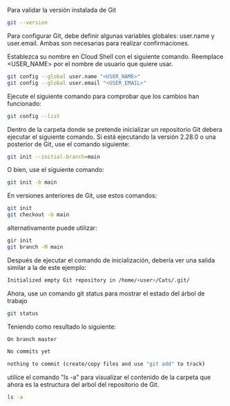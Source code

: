 Para validar la versión instalada de Git

```bash
git --version
```
Para configurar Git, debe definir algunas variables globales: user.name y user.email. Ambas son necesarias para realizar confirmaciones.

Establezca su nombre en Cloud Shell con el siguiente comando. Reemplace <USER_NAME> por el nombre de usuario que quiere usar.

```bash
git config --global user.name "<USER_NAME>"
git config --global user.email "<USER_EMAIL>"
```
Ejecute el siguiente comando para comprobar que los cambios han funcionado:

```bash
git config --list
```

Dentro de la carpeta donde se pretende inicializar un repositorio Git debera ejecutar el siguiente comando.
Si está ejecutando la versión 2.28.0 o una posterior de Git, use el comando siguiente:

```bash
git init --initial-branch=main
```
O bien, use el siguiente comando:

```bash
git init -b main
```
En versiones anteriores de Git, use estos comandos:

```bash
git init
git checkout -b main
```
alternativamente puede utilizar:

```bash
gir init
git branch -M main
```

Después de ejecutar el comando de inicialización, debería ver una salida similar a la de este ejemplo:

```bash
Initialized empty Git repository in /home/<user>/Cats/.git/
```
Ahora, use un comando git status para mostrar el estado del árbol de trabajo

```bash
git status
```

Teniendo como resultado lo siguiente:

```bash
On branch master

No commits yet

nothing to commit (create/copy files and use "git add" to track)
```

utilice el comando "ls -a" para visualizar el contenido de la carpeta que ahora es la estructura del arbol del repositorio de Git.

```bash
ls -a
```
